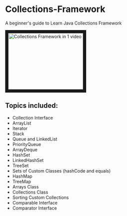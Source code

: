 # Collections-Framework
A beginner's guide to Learn Java Collections Framework

<a href="https://www.youtube.com/embed/rzA7UJ-hQn4" target="_blank"><img src="https://img.youtube.com/vi/rzA7UJ-hQn4/0.jpg" 
alt="Collections Framework in 1 video" width="240" height="180" border="10" /></a>

## Topics included:

* Collection Interface
* ArrayList
* Iterator
* Stack
* Queue and LinkedList
* PriorityQueue
* ArrayDeque
* HashSet
* LinkedHashSet
* TreeSet
* Sets of Custom Classes (hashCode and equals)
* HashMap
* TreeMap
* Arrays Class
* Collections Class
* Sorting Custom Collections
* Comparable Interface
* Comparator Interface
